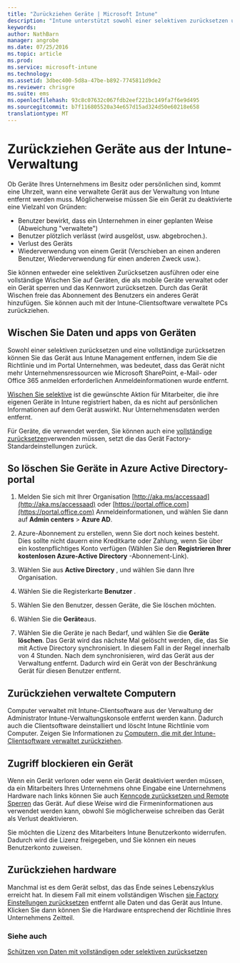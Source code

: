 ```yaml
---
title: "Zurückziehen Geräte | Microsoft Intune"
description: "Intune unterstützt sowohl einer selektiven zurücksetzen und eine vollständige zurücksetzen So entfernen Sie das Gerät aus der Intune Verwaltung, indem Sie die Richtlinie und das Unternehmen Portal entfernen."
keywords: 
author: NathBarn
manager: angrobe
ms.date: 07/25/2016
ms.topic: article
ms.prod: 
ms.service: microsoft-intune
ms.technology: 
ms.assetid: 3dbec400-5d8a-47be-b892-7745811d9de2
ms.reviewer: chrisgre
ms.suite: ems
ms.openlocfilehash: 93c8c07632c067fdb2eef221bc149fa7f6e9d495
ms.sourcegitcommit: b7f116805520a34e657d15ad324d50e60218e658
translationtype: MT
---
```

# Zurückziehen Geräte aus der Intune-Verwaltung

Ob Geräte Ihres Unternehmens im Besitz oder persönlichen sind, kommt eine Uhrzeit, wann eine verwaltete Gerät aus der Verwaltung von Intune entfernt werden muss. Möglicherweise müssen Sie ein Gerät zu deaktivierte eine Vielzahl von Gründen:

-   Benutzer bewirkt, dass ein Unternehmen in einer geplanten Weise (Abweichung "verwaltete")
-   Benutzer plötzlich verlässt (wird ausgelöst, usw. abgebrochen.).
-   Verlust des Geräts
-   Wiederverwendung von einem Gerät (Verschieben an einen anderen Benutzer, Wiederverwendung für einen anderen Zweck usw.).

Sie können entweder eine selektiven Zurücksetzen ausführen oder eine vollständige Wischen Sie auf Geräten, die als mobile Geräte verwaltet oder ein Gerät sperren und das Kennwort zurücksetzen. Durch das Gerät Wischen freie das Abonnement des Benutzers ein anderes Gerät hinzufügen. Sie können auch mit der Intune-Clientsoftware verwaltete PCs zurückziehen.

## Wischen Sie Daten und apps von Geräten
Sowohl einer selektiven zurücksetzen und eine vollständige zurücksetzen können Sie das Gerät aus Intune Management entfernen, indem Sie die Richtlinie und im Portal Unternehmen, was bedeutet, dass das Gerät nicht mehr Unternehmensressourcen wie Microsoft SharePoint, e-Mail- oder Office 365 anmelden erforderlichen Anmeldeinformationen wurde entfernt.

[Wischen Sie selektive](use-remote-wipe-to-help-protect-data-using-microsoft-intune.md#selective-wipe) ist die gewünschte Aktion für Mitarbeiter, die ihre eigenen Geräte in Intune registriert haben, da es nicht auf persönlichen Informationen auf dem Gerät auswirkt. Nur Unternehmensdaten werden entfernt.

Für Geräte, die verwendet werden, Sie können auch eine [vollständige zurücksetzen](use-remote-wipe-to-help-protect-data-using-microsoft-intune.md#full-wipe)verwenden müssen, setzt die das Gerät Factory-Standardeinstellungen zurück.

## So löschen Sie Geräte in Azure Active Directory-portal

1.  Melden Sie sich mit Ihrer Organisation [http://aka.ms/accessaad](http://aka.ms/accessaad) oder [https://portal.office.com](https://portal.office.com) Anmeldeinformationen, und wählen Sie dann auf **Admin centers** &gt; **Azure AD**.

2.  Azure-Abonnement zu erstellen, wenn Sie dort noch keines besteht. Dies sollte nicht dauern eine Kreditkarte oder Zahlung, wenn Sie über ein kostenpflichtiges Konto verfügen (Wählen Sie den **Registrieren Ihrer kostenlosen Azure-Active Directory** -Abonnement-Link).

4.  Wählen Sie aus **Active Directory** , und wählen Sie dann Ihre Organisation.

5.  Wählen Sie die Registerkarte **Benutzer** .

6.  Wählen Sie den Benutzer, dessen Geräte, die Sie löschen möchten.

7.  Wählen Sie die **Geräte**aus.

8.  Wählen Sie die Geräte je nach Bedarf, und wählen Sie die **Geräte löschen**. Das Gerät wird das nächste Mal gelöscht werden, die, das Sie mit Active Directory synchronisiert. In diesem Fall in der Regel innerhalb von 4 Stunden. Nach dem synchronisieren, wird das Gerät aus der Verwaltung entfernt. Dadurch wird ein Gerät von der Beschränkung Gerät für diesen Benutzer entfernt.

## Zurückziehen verwaltete Computern
Computer verwaltet mit Intune-Clientsoftware aus der Verwaltung der Administrator Intune-Verwaltungskonsole entfernt werden kann. Dadurch auch die Clientsoftware deinstalliert und löscht Intune Richtlinie vom Computer. Zeigen Sie Informationen zu [Computern, die mit der Intune-Clientsoftware verwaltet zurückziehen](common-windows-pc-management-tasks-with-the-microsoft-intune-computer-client#retire-a-computer.md).

## Zugriff blockieren ein Gerät
Wenn ein Gerät verloren oder wenn ein Gerät deaktiviert werden müssen, da ein Mitarbeiters Ihres Unternehmens ohne Eingabe eine Unternehmens Hardware nach links können Sie auch [Kenncode zurücksetzen und Remote Sperren](use-remote-lock-and-passcode-reset-in-microsoft-intune.md) das Gerät. Auf diese Weise wird die Firmeninformationen aus verwendet werden kann, obwohl Sie möglicherweise schreiben das Gerät als Verlust deaktivieren.

Sie möchten die Lizenz des Mitarbeiters Intune Benutzerkonto widerrufen. Dadurch wird die Lizenz freigegeben, und Sie können ein neues Benutzerkonto zuweisen.

## Zurückziehen hardware
Manchmal ist es dem Gerät selbst, das das Ende seines Lebenszyklus erreicht hat. In diesem Fall mit einem vollständigen Wischen [sie Factory Einstellungen zurücksetzen](use-remote-wipe-to-help-protect-data-using-microsoft-intune.md) entfernt alle Daten und das Gerät aus Intune. Klicken Sie dann können Sie die Hardware entsprechend der Richtlinie Ihres Unternehmens Zeitteil.

### Siehe auch
[Schützen von Daten mit vollständigen oder selektiven zurücksetzen](use-remote-wipe-to-help-protect-data-using-microsoft-intune.md)
